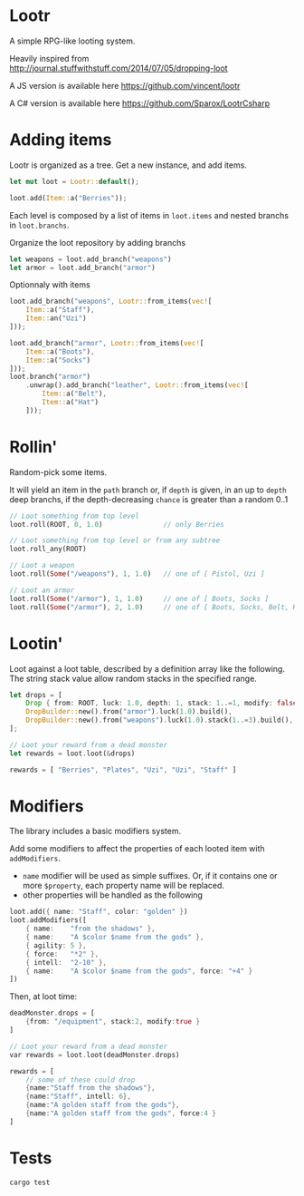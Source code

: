 Lootr
=====

A simple RPG-like looting system.

Heavily inspired from http://journal.stuffwithstuff.com/2014/07/05/dropping-loot

A JS version is available here https://github.com/vincent/lootr

A C# version is available here https://github.com/Sparox/LootrCsharp

Adding items
=====

Lootr is organized as a tree. Get a new instance, and add items.

```rust
let mut loot = Lootr::default();

loot.add(Item::a("Berries"));
```

Each level is composed by a list of items in `loot.items` and nested branchs in `loot.branchs`.

Organize the loot repository by adding branchs

```rust
let weapons = loot.add_branch("weapons")
let armor = loot.add_branch("armor")
```

Optionnaly with items

```rust
loot.add_branch("weapons", Lootr::from_items(vec![
    Item::a("Staff"),
    Item::an("Uzi")
]));

loot.add_branch("armor", Lootr::from_items(vec![
    Item::a("Boots"),
    Item::a("Socks")
]));
loot.branch("armor")
    .unwrap().add_branch("leather", Lootr::from_items(vec![
        Item::a("Belt"),
        Item::a("Hat")
    ]));
```

Rollin'
=====

Random-pick some items.

It will yield an item in the `path` branch or, if `depth` is given, in an up to `depth` deep branchs, if the depth-decreasing `chance` is greater than a random 0..1

```rust
// Loot something from top level
loot.roll(ROOT, 0, 1.0)               // only Berries

// Loot something from top level or from any subtree
loot.roll_any(ROOT)

// Loot a weapon
loot.roll(Some("/weapons"), 1, 1.0)   // one of [ Pistol, Uzi ]

// Loot an armor
loot.roll(Some("/armor"), 1, 1.0)     // one of [ Boots, Socks ]
loot.roll(Some("/armor"), 2, 1.0)     // one of [ Boots, Socks, Belt, Hat ]

```

Lootin'
=====

Loot against a loot table, described by a definition array like the following. The string stack value allow random stacks in the specified range.

```rust
let drops = [
    Drop { from: ROOT, luck: 1.0, depth: 1, stack: 1..=1, modify: false },
    DropBuilder::new().from("armor").luck(1.0).build(),
    DropBuilder::new().from("weapons").luck(1.0).stack(1..=3).build(),
];

// Loot your reward from a dead monster
let rewards = loot.loot(&drops)

rewards = [ "Berries", "Plates", "Uzi", "Uzi", "Staff" ]
```

Modifiers
=====
The library includes a basic modifiers system.

Add some modifiers to affect the properties of each looted item with `addModifiers`.
* `name` modifier will be used as simple suffixes. Or, if it contains one or more `$property`, each property name will be replaced.
* other properties will be handled as the following
```rust
loot.add({ name: "Staff", color: "golden" })
loot.addModifiers([
    { name:    "from the shadows" },
    { name:    "A $color $name from the gods" },
    { agility: 5 },
    { force:   "*2" },
    { intell:  "2-10" },
    { name:    "A $color $name from the gods", force: "+4" }
])
```

Then, at loot time:
```rust
deadMonster.drops = [
    {from: "/equipment", stack:2, modify:true }
]

// Loot your reward from a dead monster
var rewards = loot.loot(deadMonster.drops)

rewards = [
    // some of these could drop
    {name:"Staff from the shadows"},
    {name:"Staff", intell: 6},
    {name:"A golden staff from the gods"},
    {name:"A golden staff from the gods", force:4 }
]
```

Tests
=====

`cargo test`

